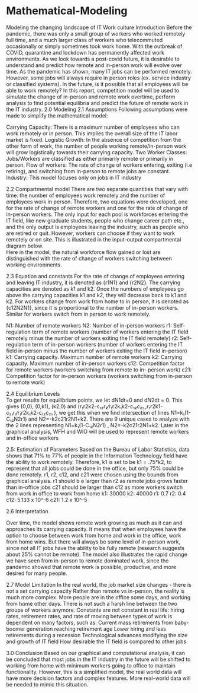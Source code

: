 # Mathematical-Modeling
Modeling the changing landscape of IT Work culture
Introduction
Before the pandemic, there was only a small group of workers who worked remotely full time, and a much larger class of workers who telecommuted occasionally or simply sometimes took work home. With the outbreak of COVID, quarantine and lockdown has permanently affected work environments. As we look towards a post-covid future, it is desirable to understand and predict how remote and in-person work will evolve over time. As the pandemic has shown, many IT jobs can be performed remotely. However, some jobs will always require in person roles (ex. service industry or classified systems). In the future, is it possible that all employees will be able to work remotely? In this report, competition model will be used to simulate the change of in-person and remote work overtime, perform analysis to find potential equilibria and predict the future of remote work in the IT industry.
2.0 Modeling
2.1 Assumptions
Following assumptions were made to simplify the mathematical model:

Carrying Capacity: There is a maximum number of employees who can work remotely or in person. This implies the overall size of the IT labor market is fixed.
Logistic Growth: In the absence of competition from the other form of work, the number of people working remote/in-person work will grow logistically towards their carrying capacity.
Two Worker Classes: Jobs/Workers are classified as either primarily remote or primarily in person. 
Flow of workers: The rate of change of workers entering, exiting (i.e retiring), and switching from in-person to remote jobs are constant.
Industry: This model focuses only on jobs in IT industry

2.2 Compartmental model
There are two separate quantities that vary with time: the number of employees work remotely and the number of employees work in person. Therefore, two equations were developed, one for the rate of change of remote workers and one for the rate of change of in-person workers. The only input for each pool is workforces entering the IT field, like new graduate students, people who change career path etc., and the only output is employees leaving the industry, such as people who are retired or quit. However, workers can choose if they want to work remotely or on site. This is illustrated in the input-output compartmental diagram below.  
Here in the model, the natural workforce flow gained or lost are distinguished with the rate of change of workers switching between working environments.
 
2.3 Equation and constants
For the rate of change of employees entering and leaving IT industry, it is denoted as {r1N1} and {r2N2}. The carrying capacities are denoted as k1 and k2. Once the numbers of employees go above the carrying capacities k1 and k2, they will decrease back to k1 and k2. For workers change from work from home to in person, it is denoted as {c12N2N1}, since it is proportional to the number of in-person workers. Similar for workers switch from in person to work remotely.


N1: Number of remote workers
N2: Number of in-person workers
r1: Self-regulation term of remote workers (number of workers entering the IT field
remotely minus the number of workers exiting the IT field remotely)
r2: Self-regulation term of in-person workers (number of workers entering the IT field
in-person minus the number of workers exiting the IT field in-person)
k1: Carrying capacity. Maximum number of remote workers
k2: Carrying capacity. Maximum number of in-person workers
c12: Competition factor for remote workers (workers switching from remote to in-
person work)
c21: Competition factor for in-person workers (workers switching from in-person to remote work)

2.4 Equilibrium Levels     
To get results for equilibrium points, we let dN1dt=0 and dN2dt = 0. This gives (0,0), (0,k1), (k2,0) and (r₁r2k2-c₁₂r₂⁄r₁r2k₁k2-c₁₂c₂₁ ,r₁r2k1-c₂₁r₁⁄r₁r2k₁k2-c₁₂c₂₁ ), we get this when we find intersection of lines N1=k₁(1-C₁₂N2r1) and N2=-k2c21r2N1+k2. There are 9 unique cases to analyze with the 2 lines representing N1=k₁(1-C₁₂N2r1) , N2=-k2c21r2N1+k2. Later in the graphical analysis, WFH and WIO will be used to represent remote workers and in-office workers

2.5: Estimation of Parameters
Based on the Bureau of Labor Statistics, data shows that 71% to 77% of people in the Information Technology field have the ability to work remotely. Therefore, k1 is set to be k1 = .75*k2, to represent that all jobs could be done in the office, but only 75% could be done remotely. 
r1, r2, c12, and c21 were chosen using the bounds from graphical analysis. 
r1 should b e larger than r2 as remote jobs grows faster than in-office jobs 
c21 should be larger than c12 as more workers switch from work in office to work from home
k1: 30000
k2: 40000
r1: 0.7
r2: 0.4
c12: 5.133 x 10^-6
c21: 1.2 x 10^-5

2.6 Interpretation

Over time, the model shows remote work growing as much as it can and approaches its carrying capacity. It means that when employees have the option to choose between work from home and work in the office, work from home wins. But there will always be some level of in-person work, since not all IT jobs have the ability to be fully remote (research suggests about 25% cannot be remote). The model also illustrates the rapid change we have seen from in-person to remote dominated work, since the pandemic showed that remote work is possible, productive, and more desired for many people.

2.7  Model Limitation
In the real world, the job market size changes - there is not a set carrying capacity
Rather than remote vs in-person, the reality is much more complex. More people are in the office some days, and working from home other days. There is not such a harsh line between the two groups of workers anymore.
Constants are not constant in real life: hiring rates, retirement rates, and rate of moving between types of work is dependent on many factors, such as:
Current mass retirements from baby-boomer generation reaching retirement age
Lower hiring and less retirements during a recession
Technological advances modifying the size and growth of IT field
How desirable the IT field is compared to other jobs

3.0 Conclusion
Based on our graphical and computational analysis, it can be concluded that most jobs in the IT industry in the future will be shifted to working from home with minimum workers going to office to maintain functionality. However, this is a simplified model, the real world data will have more decision factors and complex features. More real-world data will be needed to mimic this situation.  



